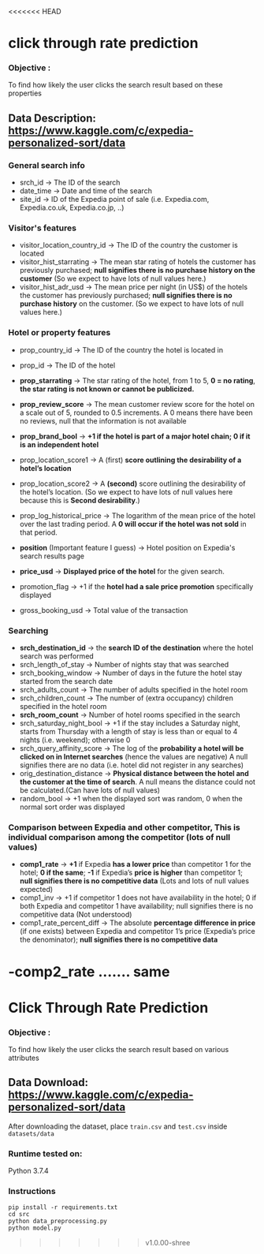 <<<<<<< HEAD
# click through rate prediction

### Objective : 
To find how likely the user clicks the search result based on these properties

## Data Description:  https://www.kaggle.com/c/expedia-personalized-sort/data

### General search info

- srch_id -> The ID of the search
- date_time -> Date and time of the search
- site_id -> ID of the Expedia point of sale (i.e. Expedia.com, Expedia.co.uk, Expedia.co.jp, ..)

### Visitor's features

- visitor_location_country_id  -> The ID of the country the customer is located
- visitor_hist_starrating -> The mean star rating of hotels the customer has previously purchased; **null signifies there is no purchase history on the customer** (So we expect to have lots of null values here.)
- visitor_hist_adr_usd -> The mean price per night (in US$) of the hotels the customer has previously purchased; **null signifies there is no purchase history** on the customer. (So we expect to have lots of null values here.)

### Hotel or property features

- prop_country_id -> The ID of the country the hotel is located in
- prop_id -> The ID of the hotel
- **prop_starrating** -> The star rating of the hotel, from 1 to 5, **0 = no rating**, **the star rating is not known or cannot be publicized.**
- **prop_review_score** -> The mean customer review score for the hotel on a scale out of 5, rounded to 0.5 increments. A 0 means there have been no reviews, null that the information is not available
- **prop_brand_bool** -> **+1 if the hotel is part of a major hotel chain; 0 if it is an independent hotel**
- prop_location_score1 -> A (first) **score outlining the desirability of a hotel’s location**
- prop_location_score2 -> A **(second)** score outlining the desirability of the hotel’s location. (So we expect to have lots of null values here because this is **Second desirability**.)
- prop_log_historical_price -> The logarithm of the mean price of the hotel over the last trading period. A **0 will occur if the hotel was not sold** in that period.

- **position** (Important feature I guess) -> Hotel position on Expedia's search results page
- **price_usd** -> **Displayed price of the hotel** for the given search.
- promotion_flag -> +1 if the **hotel had a sale price promotion** specifically displayed

- gross_booking_usd -> Total value of the transaction

### Searching 

- **srch_destination_id** -> the **search ID of the destination** where the hotel search was performed
- srch_length_of_stay ->  Number of nights stay that was searched
- srch_booking_window -> Number of days in the future the hotel stay started from the search date
- srch_adults_count -> The number of adults specified in the hotel room
- srch_children_count -> The number of (extra occupancy) children specified in the hotel room
- **srch_room_count** -> Number of hotel rooms specified in the search
- srch_saturday_night_bool -> +1 if the stay includes a Saturday night, starts from Thursday with a length of stay is less than or equal to 4 nights (i.e. weekend); otherwise 0
- srch_query_affinity_score -> The log of the **probability a hotel will be clicked on in Internet searches** (hence the values are negative)  A null signifies there are no data (i.e. hotel did not register in any searches)
- orig_destination_distance -> **Physical distance between the hotel and the customer at the time of search**. A null means the distance could not be calculated.(Can have lots of null values)
- random_bool -> +1 when the displayed sort was random, 0 when the normal sort order was displayed

### Comparison between Expedia and other competitor, This is individual comparison among the competitor (lots of null values)


- **comp1_rate** -> **+1** if Expedia **has a lower price** than competitor 1 for the hotel;    **0 if the same**;     **-1** if Expedia’s **price is higher** than competitor 1; **null signifies there is no competitive data** (Lots and lots of null values expected)
- comp1_inv -> +1 if competitor 1 does not have availability in the hotel; 0 if both Expedia and competitor 1 have availability; null signifies there is no competitive data (Not understood)
- comp1_rate_percent_diff -> The absolute **percentage difference in price** (if one exists) between Expedia and competitor 1’s price (Expedia’s price the denominator); **null signifies there is no competitive data**

-comp2_rate ....... same 
=======
# Click Through Rate Prediction

### Objective : 
To find how likely the user clicks the search result based on various attributes

## Data Download:  https://www.kaggle.com/c/expedia-personalized-sort/data
After downloading the dataset, place `train.csv` and `test.csv` inside `datasets/data`

### Runtime tested on: 
Python 3.7.4

### Instructions
`pip install -r requirements.txt` <br/>
`cd src` <br/>
`python data_preprocessing.py` <br/>
 `python model.py`
>>>>>>> v1.0.00-shree
